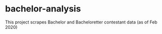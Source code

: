 # bachelor-analysis
This project scrapes Bachelor and Bacheloretter contestant data (as of Feb 2020)

